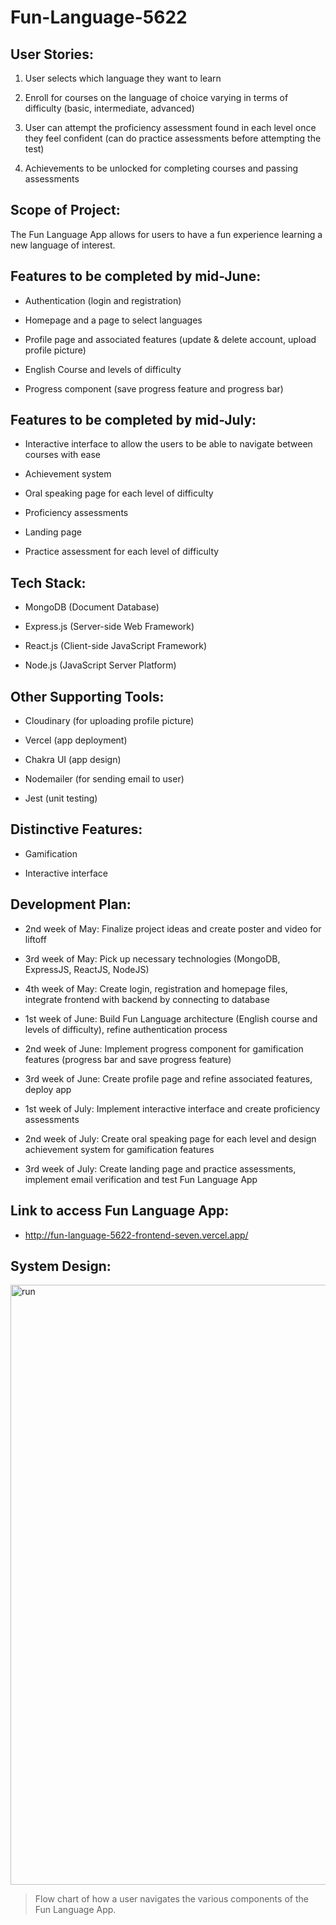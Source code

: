 # Fun-Language-5622
## User Stories:  
1. User selects which language they want to learn  

2. Enroll for courses on the language of choice varying in terms of difficulty (basic, intermediate, advanced)  

3. User can attempt the proficiency assessment found in each level once they feel confident (can do practice assessments before attempting the test)

4. Achievements to be unlocked for completing courses and passing assessments

## Scope of Project:  
The Fun Language App allows for users to have a fun experience learning a new language of interest.

## Features to be completed by mid-June:
* Authentication (login and registration)  

* Homepage and a page to select languages  

* Profile page and associated features (update & delete account, upload profile picture) 

* English Course and levels of difficulty

* Progress component (save progress feature and progress bar)  

## Features to be completed by mid-July:
* Interactive interface to allow the users to be able to navigate between courses with ease

* Achievement system

* Oral speaking page for each level of difficulty

* Proficiency assessments 

* Landing page 

* Practice assessment for each level of difficulty  

## Tech Stack:
* MongoDB (Document Database)

* Express.js (Server-side Web Framework)

* React.js (Client-side JavaScript Framework)

* Node.js (JavaScript Server Platform)

## Other Supporting Tools:
* Cloudinary (for uploading profile picture)

* Vercel (app deployment)

* Chakra UI (app design)

* Nodemailer (for sending email to user)

* Jest (unit testing)

## Distinctive Features:
* Gamification  

* Interactive interface  

## Development Plan:
* 2nd week of May: Finalize project ideas and create poster and video for liftoff  

* 3rd week of May: Pick up necessary technologies (MongoDB, ExpressJS, ReactJS, NodeJS)  

* 4th week of May: Create login, registration and homepage files, integrate frontend with backend by connecting to database  

* 1st week of June: Build Fun Language architecture (English course and levels of difficulty), refine authentication process

* 2nd week of June: Implement progress component for gamification features (progress bar and save progress feature)

* 3rd week of June: Create profile page and refine associated features, deploy app 

* 1st week of July: Implement interactive interface and create proficiency assessments

* 2nd week of July: Create oral speaking page for each level and design achievement system for gamification features

* 3rd week of July: Create landing page and practice assessments, implement email verification and test Fun Language App

## Link to access Fun Language App:
* http://fun-language-5622-frontend-seven.vercel.app/

## System Design:
<img width="960" alt="run" src="https://github.com/zhanyang01/Fun-Language-5622/assets/110977266/6ef62f77-1c9e-493f-91b7-52c7135450b5">   

> Flow chart of how a user navigates the various components of the Fun Language App. 




